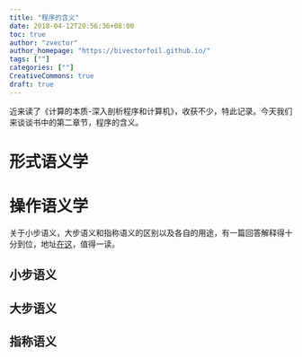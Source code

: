 ```yaml
---
title: "程序的含义"
date: 2018-04-12T20:56:36+08:00
toc: true
author: "zvector"
author_homepage: "https://bivectorfoil.github.io/"
tags: [""]
categories: [""]
CreativeCommons: true
draft: true
---
```


近来读了《计算的本质-深入剖析程序和计算机》，收获不少，特此记录。今天我们来谈谈书中的第二章节，程序的含义。

# 形式语义学

# 操作语义学

关于小步语义，大步语义和指称语义的区别以及各自的用途，有一篇回答解释得十分到位，地址[在这](https://cs.stackexchange.com/questions/43294/difference-between-small-and-big-step-operational-semantics)，值得一读。

## 小步语义

## 大步语义

## 指称语义

